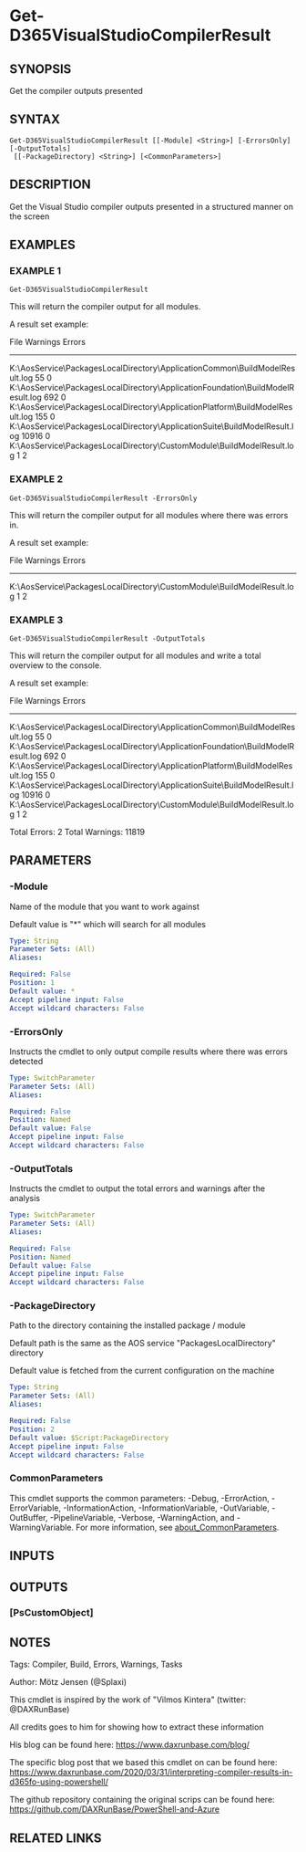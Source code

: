﻿---
external help file: d365fo.tools-help.xml
Module Name: d365fo.tools
online version:
schema: 2.0.0
---

# Get-D365VisualStudioCompilerResult

## SYNOPSIS
Get the compiler outputs presented

## SYNTAX

```
Get-D365VisualStudioCompilerResult [[-Module] <String>] [-ErrorsOnly] [-OutputTotals]
 [[-PackageDirectory] <String>] [<CommonParameters>]
```

## DESCRIPTION
Get the Visual Studio compiler outputs presented in a structured manner on the screen

## EXAMPLES

### EXAMPLE 1
```
Get-D365VisualStudioCompilerResult
```

This will return the compiler output for all modules.

A result set example:

File                                                                                     Warnings Errors
----                                                                                     -------- ------
K:\AosService\PackagesLocalDirectory\ApplicationCommon\BuildModelResult.log                    55      0
K:\AosService\PackagesLocalDirectory\ApplicationFoundation\BuildModelResult.log               692      0
K:\AosService\PackagesLocalDirectory\ApplicationPlatform\BuildModelResult.log                 155      0
K:\AosService\PackagesLocalDirectory\ApplicationSuite\BuildModelResult.log                  10916      0
K:\AosService\PackagesLocalDirectory\CustomModule\BuildModelResult.log                          1      2

### EXAMPLE 2
```
Get-D365VisualStudioCompilerResult -ErrorsOnly
```

This will return the compiler output for all modules where there was errors in.

A result set example:

File                                                                                     Warnings Errors
----                                                                                     -------- ------
K:\AosService\PackagesLocalDirectory\CustomModule\BuildModelResult.log                          1      2

### EXAMPLE 3
```
Get-D365VisualStudioCompilerResult -OutputTotals
```

This will return the compiler output for all modules and write a total overview to the console.

A result set example:

File                                                                                     Warnings Errors
----                                                                                     -------- ------
K:\AosService\PackagesLocalDirectory\ApplicationCommon\BuildModelResult.log                    55      0
K:\AosService\PackagesLocalDirectory\ApplicationFoundation\BuildModelResult.log               692      0
K:\AosService\PackagesLocalDirectory\ApplicationPlatform\BuildModelResult.log                 155      0
K:\AosService\PackagesLocalDirectory\ApplicationSuite\BuildModelResult.log                  10916      0
K:\AosService\PackagesLocalDirectory\CustomModule\BuildModelResult.log                          1      2


Total Errors: 2
Total Warnings: 11819

## PARAMETERS

### -Module
Name of the module that you want to work against

Default value is "*" which will search for all modules

```yaml
Type: String
Parameter Sets: (All)
Aliases:

Required: False
Position: 1
Default value: *
Accept pipeline input: False
Accept wildcard characters: False
```

### -ErrorsOnly
Instructs the cmdlet to only output compile results where there was errors detected

```yaml
Type: SwitchParameter
Parameter Sets: (All)
Aliases:

Required: False
Position: Named
Default value: False
Accept pipeline input: False
Accept wildcard characters: False
```

### -OutputTotals
Instructs the cmdlet to output the total errors and warnings after the analysis

```yaml
Type: SwitchParameter
Parameter Sets: (All)
Aliases:

Required: False
Position: Named
Default value: False
Accept pipeline input: False
Accept wildcard characters: False
```

### -PackageDirectory
Path to the directory containing the installed package / module

Default path is the same as the AOS service "PackagesLocalDirectory" directory

Default value is fetched from the current configuration on the machine

```yaml
Type: String
Parameter Sets: (All)
Aliases:

Required: False
Position: 2
Default value: $Script:PackageDirectory
Accept pipeline input: False
Accept wildcard characters: False
```

### CommonParameters
This cmdlet supports the common parameters: -Debug, -ErrorAction, -ErrorVariable, -InformationAction, -InformationVariable, -OutVariable, -OutBuffer, -PipelineVariable, -Verbose, -WarningAction, and -WarningVariable. For more information, see [about_CommonParameters](http://go.microsoft.com/fwlink/?LinkID=113216).

## INPUTS

## OUTPUTS

### [PsCustomObject]
## NOTES
Tags: Compiler, Build, Errors, Warnings, Tasks

Author: Mötz Jensen (@Splaxi)

This cmdlet is inspired by the work of "Vilmos Kintera" (twitter: @DAXRunBase)

All credits goes to him for showing how to extract these information

His blog can be found here:
https://www.daxrunbase.com/blog/

The specific blog post that we based this cmdlet on can be found here:
https://www.daxrunbase.com/2020/03/31/interpreting-compiler-results-in-d365fo-using-powershell/

The github repository containing the original scrips can be found here:
https://github.com/DAXRunBase/PowerShell-and-Azure

## RELATED LINKS
